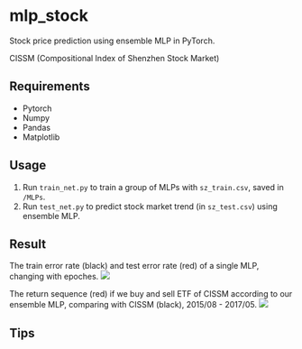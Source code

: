 # mlp_stock
Stock price prediction using ensemble MLP in PyTorch.

CISSM (Compositional Index of Shenzhen Stock Market)

## Requirements
* Pytorch
* Numpy
* Pandas
* Matplotlib

## Usage
1. Run `train_net.py` to train a group of MLPs with `sz_train.csv`, saved in `/MLPs`.
2. Run `test_net.py` to predict stock market trend (in `sz_test.csv`) using ensemble MLP.

## Result
The train error rate (black) and test error rate (red) of a single MLP, changing with epoches.
![](https://github.com/melissa135/mlp_stock/blob/master/error_rate.png)

The return sequence (red) if we buy and sell ETF of CISSM according to our ensemble MLP, comparing with CISSM (black), 2015/08 - 2017/05.
![](https://github.com/melissa135/mlp_stock/blob/master/asset.png) 


## Tips

